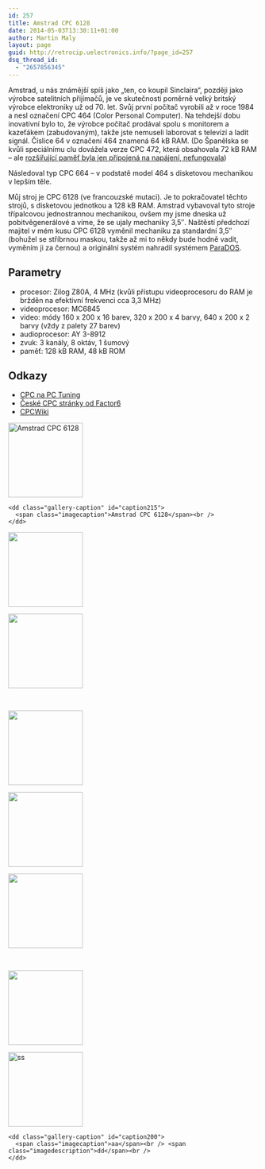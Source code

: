 ```yaml
---
id: 257
title: Amstrad CPC 6128
date: 2014-05-03T13:30:11+01:00
author: Martin Maly
layout: page
guid: http://retrocip.uelectronics.info/?page_id=257
dsq_thread_id:
  - "2657856345"
---
```

Amstrad, u nás známější spíš jako &#8222;ten, co koupil Sinclaira&#8220;, později jako výrobce satelitních přijímačů, je ve skutečnosti poměrně velký britský výrobce elektroniky už od 70. let. Svůj první počítač vyrobili až v roce 1984 a nesl označení CPC 464 (Color Personal Computer). Na tehdejší dobu inovativní bylo to, že výrobce počítač prodával spolu s monitorem a kazeťákem (zabudovaným), takže jste nemuseli laborovat s televizí a ladit signál. Číslice 64 v označení 464 znamená 64 kB RAM. (Do Španělska se kvůli speciálnímu clu dovážela verze CPC 472, která obsahovala 72 kB RAM &#8211; ale [rozšiřující paměť byla jen připojená na napájení, nefungovala](http://www.cpcwiki.eu/index.php/File:Amstrad_472_detail_motherboard.jpg))

Následoval typ CPC 664 &#8211; v podstatě model 464 s disketovou mechanikou v lepším těle.

Můj stroj je CPC 6128 (ve francouzské mutaci). Je to pokračovatel těchto strojů, s disketovou jednotkou a 128 kB RAM. Amstrad vybavoval tyto stroje třípalcovou jednostrannou mechanikou, ovšem my jsme dneska už pobitvěgenerálové a víme, že se ujaly mechaniky 3,5&#8243;. Naštěstí předchozí majitel v mém kusu CPC 6128 vyměnil mechaniku za standardní 3,5&#8243; (bohužel se stříbrnou maskou, takže až mi to někdy bude hodně vadit, vyměním ji za černou) a originální systém nahradil systémem [ParaDOS](http://www.cpcwiki.eu/index.php/ParaDOS).

## Parametry

  * procesor: Zilog Z80A, 4 MHz (kvůli přístupu videoprocesoru do RAM je bržděn na efektivní frekvenci cca 3,3 MHz)
  * videoprocesor: MC6845
  * video: módy 160 x 200 x 16 barev, 320 x 200 x 4 barvy, 640 x 200 x 2 barvy (vždy z palety 27 barev)
  * audioprocesor: AY 3-8912
  * zvuk: 3 kanály, 8 oktáv, 1 šumový
  * paměť: 128 kB RAM, 48 kB ROM

## Odkazy

  * [CPC na PC Tuning](http://pctuning.tyden.cz/hardware/multimedia-zvuk-tv/27526-uvaha-zahadny-amstrad-vlivny-evropsky-vyrobce)
  * [České CPC stránky od Factor6](http://factor6.ic.cz/cpc/)
  * [CPCWiki](http://www.cpcwiki.eu/)

<div id='gallery-25' class='gallery galleryid-257 gallery-columns-3 gallery-size-thumbnail gallery1'>
  <dl class="gallery-item">
    <dt class="gallery-icon">
      <a href="http://retrocip.cz/wp-content/uploads/sites/6/2014/05/IMG_20140503_092657.jpg" title="Amstrad CPC 6128" class="highslide" onclick="return hs.expand(this,{captionId:'caption215'})"><img src="http://retrocip.cz/wp-content/uploads/sites/6/2014/05/IMG_20140503_092657-150x150.jpg" width="150" height="150" alt="Amstrad CPC 6128" /></a>
    </dt>
    
    <dd class="gallery-caption" id="caption215">
      <span class="imagecaption">Amstrad CPC 6128</span><br />
    </dd>
  </dl>
  
  <dl class="gallery-item">
    <dt class="gallery-icon">
      <a href="http://retrocip.cz/wp-content/uploads/sites/6/2014/05/IMG_20140503_092708.jpg" title="" class="highslide" onclick="return hs.expand(this,{captionId:'caption214'})"><img src="http://retrocip.cz/wp-content/uploads/sites/6/2014/05/IMG_20140503_092708-150x150.jpg" width="150" height="150" alt="" /></a>
    </dt>
  </dl>
  
  <dl class="gallery-item">
    <dt class="gallery-icon">
      <a href="http://retrocip.cz/wp-content/uploads/sites/6/2014/05/IMG_20140503_092729.jpg" title="" class="highslide" onclick="return hs.expand(this,{captionId:'caption213'})"><img src="http://retrocip.cz/wp-content/uploads/sites/6/2014/05/IMG_20140503_092729-150x150.jpg" width="150" height="150" alt="" /></a>
    </dt>
  </dl>
  
  <br style="clear: both" />
  
  <dl class="gallery-item">
    <dt class="gallery-icon">
      <a href="http://retrocip.cz/wp-content/uploads/sites/6/2014/05/IMG_20140503_092736.jpg" title="" class="highslide" onclick="return hs.expand(this,{captionId:'caption212'})"><img src="http://retrocip.cz/wp-content/uploads/sites/6/2014/05/IMG_20140503_092736-150x150.jpg" width="150" height="150" alt="" /></a>
    </dt>
  </dl>
  
  <dl class="gallery-item">
    <dt class="gallery-icon">
      <a href="http://retrocip.cz/wp-content/uploads/sites/6/2014/05/IMG_20140503_092747.jpg" title="" class="highslide" onclick="return hs.expand(this,{captionId:'caption211'})"><img src="http://retrocip.cz/wp-content/uploads/sites/6/2014/05/IMG_20140503_092747-150x150.jpg" width="150" height="150" alt="" /></a>
    </dt>
  </dl>
  
  <dl class="gallery-item">
    <dt class="gallery-icon">
      <a href="http://retrocip.cz/wp-content/uploads/sites/6/2014/05/IMG_20140503_092822.jpg" title="" class="highslide" onclick="return hs.expand(this,{captionId:'caption210'})"><img src="http://retrocip.cz/wp-content/uploads/sites/6/2014/05/IMG_20140503_092822-150x150.jpg" width="150" height="150" alt="" /></a>
    </dt>
  </dl>
  
  <br style="clear: both" />
  
  <dl class="gallery-item">
    <dt class="gallery-icon">
      <a href="http://retrocip.cz/wp-content/uploads/sites/6/2014/05/IMG_20140503_092845.jpg" title="" class="highslide" onclick="return hs.expand(this,{captionId:'caption209'})"><img src="http://retrocip.cz/wp-content/uploads/sites/6/2014/05/IMG_20140503_092845-150x150.jpg" width="150" height="150" alt="" /></a>
    </dt>
  </dl>
  
  <dl class="gallery-item">
    <dt class="gallery-icon">
      <a href="http://retrocip.cz/wp-content/uploads/sites/6/2014/05/IMG_20140503_092722.jpg" title="aa" class="highslide" onclick="return hs.expand(this,{captionId:'caption200'})"><img src="http://retrocip.cz/wp-content/uploads/sites/6/2014/05/IMG_20140503_092722-150x150.jpg" width="150" height="150" alt="ss" /></a>
    </dt>
    
    <dd class="gallery-caption" id="caption200">
      <span class="imagecaption">aa</span><br /> <span class="imagedescription">dd</span><br />
    </dd>
  </dl>
  
  <br style='clear: both' />
</div>